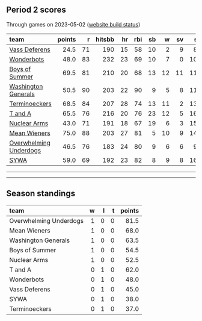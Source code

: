 

## Period 2 scores

Through games on 2023-05-02 ([website build status](https://github.com/brian-bot/pl-site/actions))


|team                   | points|  r| hitsbb| hr| rbi| sb|  w| sv|  so|   era|  whip|
|:----------------------|------:|--:|------:|--:|---:|--:|--:|--:|---:|-----:|-----:|
|[Vass Deferens](./vassdeferens)|   24.5| 71|    190| 15|  58| 10|  2|  9|  80| 6.419| 1.675|
|[Wonderbots](./wonderbots)|   48.0| 83|    232| 23|  69| 10|  7|  0| 102| 5.341| 1.327|
|[Boys of Summer](./boysofsummer)|   69.5| 81|    210| 20|  68| 13| 12| 11| 117| 2.831| 1.113|
|[Washington Generals](./washingtongenerals)|   50.5| 90|    203| 22|  90|  9|  5|  8| 112| 6.271| 1.403|
|[Terminoeckers](./terminoeckers)|   68.5| 84|    207| 28|  74| 13| 11|  2| 139| 3.742| 1.027|
|[T and A](./tanda)     |   65.5| 76|    216| 20|  76| 23| 12|  5| 169| 3.774| 1.239|
|[Nuclear Arms](./nucleararms)|   43.0| 71|    191| 18|  67| 19|  6|  3| 159| 4.634| 1.222|
|[Mean Wieners](./meanwieners)|   75.0| 88|    203| 27|  81|  5| 10|  9| 143| 2.238| 0.894|
|[Overwhelming Underdogs](./overwhelmingunderdogs)|   46.5| 76|    183| 24|  80|  9|  6|  6|  95| 3.419| 1.227|
|[SYWA](./sywa)         |   59.0| 69|    192| 23|  82|  8|  9|  8| 163| 3.237| 1.179|

* * *
* * *

## Season standings


|team                   |  w|  l|  t| points|
|:----------------------|--:|--:|--:|------:|
|Overwhelming Underdogs |  1|  0|  0|   81.5|
|Mean Wieners           |  1|  0|  0|   68.0|
|Washington Generals    |  1|  0|  0|   63.5|
|Boys of Summer         |  1|  0|  0|   54.5|
|Nuclear Arms           |  1|  0|  0|   52.5|
|T and A                |  0|  1|  0|   62.0|
|Wonderbots             |  0|  1|  0|   48.0|
|Vass Deferens          |  0|  1|  0|   45.0|
|SYWA                   |  0|  1|  0|   38.0|
|Terminoeckers          |  0|  1|  0|   37.0|



